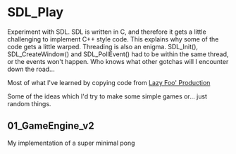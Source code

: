 # SDL_Play
Experiment with SDL. 
SDL is written in C, and therefore it gets a little challenging to implement C++ style code. This explains why some of the code gets a little warped. Threading is also an enigma. SDL_Init(), SDL_CreateWindow() and SDL_PollEvent() had to be within the same thread, or the events won't happen. Who knows what other gotchas will I encounter down the road...

Most of what I've learned by copying code from [Lazy Foo' Production](http://lazyfoo.net/SDL_tutorials/)

Some of the ideas which I'd try to make some simple games or... just random things.

## 01_GameEngine_v2
My implementation of a super minimal pong


